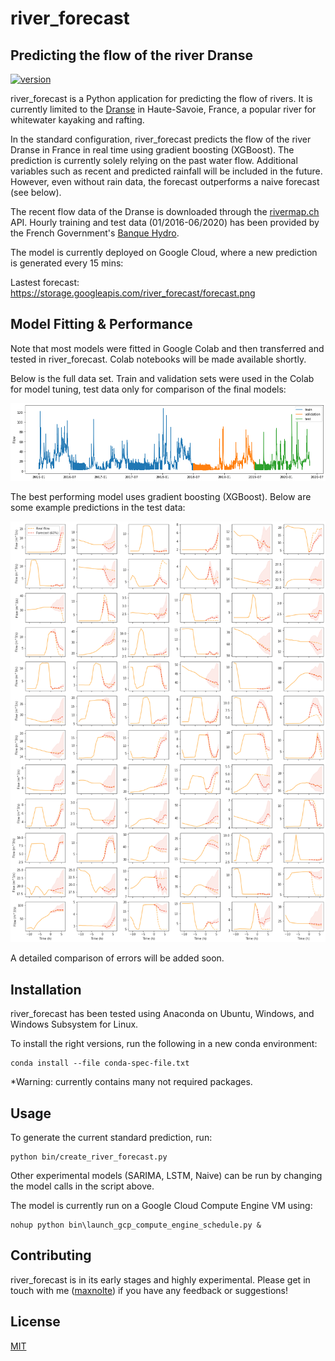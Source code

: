 # river_forecast
## Predicting the flow of the river Dranse
[![version](https://img.shields.io/badge/version-0.0.1-yellow.svg)](https://semver.org)

river_forecast is a Python application for predicting the flow of rivers. It is currently limited to the [Dranse](https://en.wikipedia.org/wiki/Dranse_(Haute-Savoie)) in Haute-Savoie, France, a popular river for whitewater kayaking and rafting.

In the standard configuration, river_forecast predicts the flow of the river Dranse in France in real time using gradient boosting (XGBoost). The prediction is currently solely relying on the past water flow. Additional variables such as recent and predicted rainfall will be included in the future. However, even without rain data, the forecast outperforms a naive forecast (see below).

The recent flow data of the Dranse is downloaded through the [rivermap.ch](https://www.rivermap.ch/map.html#sprache=en&styled=1&zoom=12&lat=46.33953&lng=6.55717&inf=302) API. Hourly training and test data (01/2016-06/2020) has been provided by the French Government's [Banque Hydro](http://www.hydro.eaufrance.fr/stations/V0334010).

The model is currently deployed on Google Cloud, where a new prediction is generated every 15 mins:

Lastest forecast: https://storage.googleapis.com/river_forecast/forecast.png

## Model Fitting & Performance

Note that most models were fitted in Google Colab and then transferred and tested in river_forecast. Colab notebooks will be made available shortly.

Below is the full data set. Train and validation sets were used in the Colab for model tuning, test data only for comparison of the final models:

![Train-test split](https://raw.githubusercontent.com/maxnolte/river_forecast/master/images/test-validation-train.png?token=AAOW5LD3RD56KENPSQ6442C7JPNTW)

The best performing model uses gradient boosting (XGBoost). Below are some example predictions in the test data:

![Prediction examples](https://raw.githubusercontent.com/maxnolte/river_forecast/master/images/dranse-forecast.png?token=AAOW5LFAAYMOAJQFW4D5UFS7JPNZC)

A detailed comparison of errors will be added soon.

## Installation

river_forecast has been tested using Anaconda on Ubuntu, Windows, and Windows Subsystem for Linux.

To install the right versions, run the following in a new conda environment:

    conda install --file conda-spec-file.txt

*Warning: currently contains many not required packages.

## Usage

To generate the current standard prediction, run:

    python bin/create_river_forecast.py
    
Other experimental models (SARIMA, LSTM, Naive) can be run by changing the model calls in the script above.

The model is currently run on a Google Cloud Compute Engine VM using:

    nohup python bin\launch_gcp_compute_engine_schedule.py &

## Contributing

river_forecast is in its early stages and highly experimental. Please get in touch with me ([maxnolte](https://github.com/maxnolte)) if you have any feedback or suggestions!

## License

[MIT](https://choosealicense.com/licenses/mit/)
